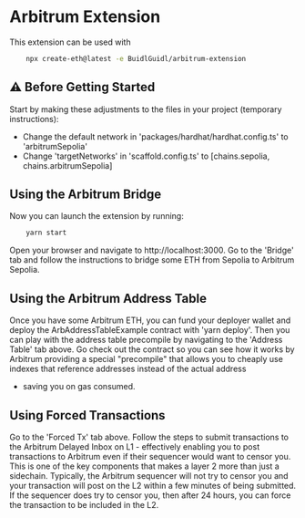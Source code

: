 # Arbitrum Extension
This extension can be used with 
```bash
    npx create-eth@latest -e BuidlGuidl/arbitrum-extension
```


## ⚠️ Before Getting Started
Start by making these adjustments to the files in your project (temporary instructions):
- Change the default network in 'packages/hardhat/hardhat.config.ts' to 'arbitrumSepolia'
- Change 'targetNetworks' in 'scaffold.config.ts' to [chains.sepolia, chains.arbitrumSepolia]

## Using the Arbitrum Bridge
Now you can launch the extension by running:
```bash
    yarn start
```
Open your browser and navigate to http://localhost:3000.
Go to the 'Bridge' tab and follow the instructions to bridge some ETH from Sepolia to Arbitrum Sepolia.

## Using the Arbitrum Address Table
Once you have some Arbitrum ETH, you can fund your deployer wallet and deploy the ArbAddressTableExample contract
with 'yarn deploy'. Then you can play with the address table precompile by navigating to the 'Address
Table' tab above. Go check out the contract so you can see how it works by Arbitrum providing a special
"precompile" that allows you to cheaply use indexes that reference addresses instead of the actual address
- saving you on gas consumed.

## Using Forced Transactions
Go to the 'Forced Tx' tab above. Follow the steps to submit transactions to the Arbitrum Delayed Inbox on L1 - effectively enabling you to post transactions to Arbitrum even if their sequencer would want to censor you. This is one of the key components that makes a layer 2 more than just a sidechain.
Typically, the Arbitrum sequencer will not try to censor you and your transaction will post on the L2 within a few minutes of being submitted. If the sequencer does try to censor you, then after 24 hours, you can force the transaction to be included in the L2.

